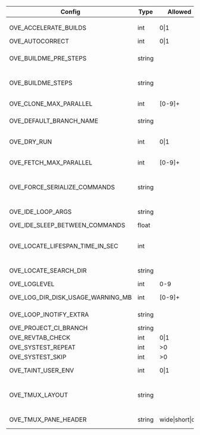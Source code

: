 | Config                              | Type      | Allowed  | Affect                                  | Description                                                                        | Default value
|-|-|-|-|-|-|
|                                     |           |
| OVE_ACCELERATE_BUILDS               | int      | 0\|1      | all-build-commands                     | prefix build acceleration tools (ccache/icecream) to PATH                          | 0                                         |
| OVE_AUTOCORRECT                     | int      | 0\|1      | all                                    | auto correct commands                                                              | 0                                         |
| OVE_BUILDME_PRE_STEPS               | string   |           | buildme buildme-parallel               | project step(s) to run without build order considerations                          | bootstrap                                 |
| OVE_BUILDME_STEPS                   | string   |           | buildme buildme-parallel               | project step(s) to run                                                             | configure build install                   |
| OVE_CLONE_MAX_PARALLEL              | int      | [0-9]+    | fetch                                  | max number of 'git clone' to run in parallel                                       | 0                                         |
| OVE_DEFAULT_BRANCH_NAME             | string   |           | add-repo unittest                      | default branch name                                                                | main                                      |
| OVE_DRY_RUN                         | int      | 0\|1      | all-build-commands systest             | dry-run                                                                            | 0                                         |
| OVE_FETCH_MAX_PARALLEL              | int      | [0-9]+    | fetch                                  | max number of 'git fetch' to run in parallel                                       | 0                                         |
| OVE_FORCE_SERIALIZE_COMMANDS        | string   |           | all-parallel-build-commands            | force OVE to serialize one or more project steps                                   |                                           |
| OVE_IDE_LOOP_ARGS                   | string   |           | ide                                    | semi-colon separated list of arguments to 'ove-loop' to launch                     | 3600 0 0 fetch60 1 0 ahead3600 0 0 news   |
| OVE_IDE_SLEEP_BETWEEN_COMMANDS      | float    |           | ide                                    | sleep between each command                                                         | 0.5                                       |
| OVE_LOCATE_LIFESPAN_TIME_IN_SEC     | int      |           | cd forowel locate locate-all refresh   | local OVE workspace cache lifespan                                                 | 86400                                     |
| OVE_LOCATE_SEARCH_DIR               | string   |           | locate                                 | where to search for OVE workspaces (only if 'locate' is unavailable)               | ${HOME}                                   |
| OVE_LOGLEVEL                        | int      | 0-9       | all                                    | set a specific log level                                                           | 1                                         |
| OVE_LOG_DIR_DISK_USAGE_WARNING_MB   | int      | [0-9]+    | all                                    | threshold when logs take too much space                                            | 100                                       |
| OVE_LOOP_INOTIFY_EXTRA              | string   |           | loop                                   | semi-colon separated list of additional files/directories to watch using inotify   |                                           |
| OVE_PROJECT_CI_BRANCH               | string   |           | log                                    | branch to use for 'ove log'                                                        | origin/${OVE_DEFAULT_BRANCH_NAME}         |
| OVE_REVTAB_CHECK                    | int      | 0\|1      | all                                    | keep repos in-sync with 'revtab'                                                   | 1                                         |
| OVE_SYSTEST_REPEAT                  | int      | >0        | systest                                | repeat tests                                                                       | 1                                         |
| OVE_SYSTEST_SKIP                    | int      | >0        | systest                                | skip every nth test                                                                | 1                                         |
| OVE_TAINT_USER_ENV                  | int      | 0\|1      | user's env                             | taint user's PATH/LD_LIBRARY_PATH/PKG_CONFIG                                       | 1                                         |
| OVE_TMUX_LAYOUT                     | string   |           | less-lastlog loop run tail-lastlog     | tmux layout to use when launching new panes                                        | tiled                                     |
| OVE_TMUX_PANE_HEADER                | string   | wide\|short\|off   | fzf loop run                           | header style for tmux panes                                                        | short
